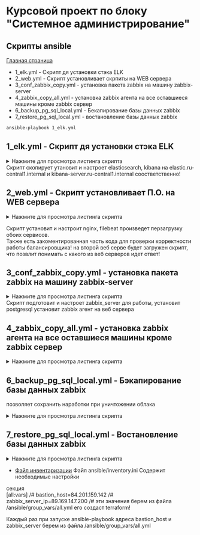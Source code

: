 # Курсовой проект по блоку "Системное администрирование"

## Скрипты ansible

[Главная страница](https://github.com/ysatii/Course_project_on_the_block_System_Administration/blob/main/README.md)

  * 1_elk.yml - Скрипт дя установки стэка ELK  
  * 2_web.yml - Скрипт установливает скрпиты на WEB сервера  
  * 3_conf_zabbix_copy.yml - установка пакета zabbix на машину zabbix-server  
  * 4_zabbix_copy_all.yml - установка zabbix агента на все оставшиеся машины кроме zabbix сервер  
  * 6_backup_pg_sql_local.yml - Бекапирование базы данных zabbix  
  * 7_restore_pg_sql_local.yml - востановление базы данных zabbix  


```sh
ansible-playbook 1_elk.yml
```


## 1_elk.yml - Скрипт дя установки стэка ELK
<details>
<summary>Нажмите для просмотра листинга скрипта</summary>

```
---
- name: Настройка и установка elasticsearch
  tags: elasticsearch
  hosts: elasticsearch
  gather_facts: no
  become: yes
  tasks:

    - name: Проверка доступности
      ping:
      register: ping_result

    - name: Копирование пакета elastics
      copy:
        src: packages/{{ pkg_elastic }}
        dest: /tmp/

    - name: Установка пакета elasticsearch .deb
      apt:
        deb: "/tmp/{{ pkg_elastic }}"
        state: present
    
    - name: Копирование файла конфигурации elasticsearch.yml
      copy:
        src: templates/elasticsearch.yml
        mode: 0640
        dest: /etc/elasticsearch/elasticsearch.yml

    - name: переззапуск elasticsearch
      service:
        name: elasticsearch
        state: restarted
        enabled: true

- name: Настройка и установка kibana
  tags: kibana
  hosts: kibana
  gather_facts: no
  become: yes
  tasks:
    - name: Копирование пакета kibana
      copy:
        src: packages/{{ pkg_kibana }}
        dest: /tmp/

    - name: Установка пакета kibana .deb
      apt:
        deb: "/tmp/{{ pkg_kibana }}"
        state: present

    - name: Копирование файла конфигурации kibana.yml
      template:
        src: templates/kibana.yml.j2
        mode: 0640
        dest: /etc/kibana/kibana.yml

    - name: перезапуск kibana
      systemd:
        name: kibana
        state: restarted
        enabled: true
...
```
</details>
Скрипт  скопирует утановит и настроет elasticsearch, kibana на elastic.ru-central1.internal и kibana-server.ru-central1.internal соостветственно!


## 2_web.yml - Скрипт установливает П.О. на WEB сервера
 
<details>
<summary>Нажмите для просмотра листинга скрипта</summary>

```
---
- name: Установка пакетов на web сервера
  hosts: web_servers
  gather_facts: no
  become: yes
  tasks:

    - name: Проверка доступности
      ping:
      register: ping_result

    - name: Обновление кеш
      apt:
        update_cache: yes

    - name: Установка nginx
      apt:
        name: nginx
        state: present

    - name: Копирование страницы index.html на сервера 
      copy:
        src: templates/index.html
        dest: /var/www/html/
    
    - name: перзапуск nginx
      service:
        name: nginx
        state: restarted
    
    - name: Копирование filebeat
      copy:
        src: packages/{{ pkg_name }}
        dest: /tmp/
    
    - name: Установка filebeat .deb
      apt:
        deb: "/tmp/{{ pkg_name }}"
        state: present

    - name: Копирование файла настроек filebeat.yml
      template:
        src: templates/filebeat.yml.j2
        mode: 0644
        dest: /etc/filebeat/filebeat.yml

    - name: Конфигурирование nginx модуля
      copy:
        dest: /etc/filebeat/modules.d/nginx.yml.disabled
        content: |
          - module: nginx
            # Access logs
            access:
              enabled: true

            # Error logs
            error:
              enabled: true
        mode: 0644
     
    - name: Активируе nginx модуль для filebeat
      shell:
        cmd:  filebeat setup --dashboards && filebeat modules enable system nginx
        
    - name: перезапуск демона systemd
      shell:
        cmd: systemctl daemon-reload
    
    - name: Перезапускаемм Filebeat
      systemd:
        name: filebeat.service
        state: restarted
        enabled: true

 
- name: Мониторинг сервера nginx в zabbix
  hosts: web_servers
  gather_facts: no
  become: yes
  tasks:
    - name: Копируем файл конфигурации stub_status.conf
      template:
        src: templates2/stub_status.conf
        mode: 0644
        dest:  /etc/nginx/conf.d/stub_status.conf

    - name:  Добавляем настройки в /etc/nginx/nginx.conf
      blockinfile:
        path: /etc/nginx/nginx.conf
        marker: "access_log /var/log/nginx/access.log;"
        insertafter: "access_log /var/log/nginx/access.log;"
        block: "{{ lookup('file', 'templates2/nginx.conf') }}"
    
    - name: Убираем строку из error.log
      lineinfile:
        path: /etc/nginx/nginx.conf
        state: absent
        regexp: '^% error_log /var/log/nginx/error.log;'

    - name: Убираем строку из  access.log
      lineinfile:
        path: /etc/nginx/nginx.conf
        state: absent
        regexp: '^%access_log /var/log/nginx/access.log;'

    - name: Перезапускаем nginx
      systemd:
        name: nginx.service
        state: restarted
        enabled: true
...    
```
</details>

Скрипт установит и настроит nginx, filebeat произведет перзагрузку обоих сервисов.  
Также есть закоментированная часть кода для проверки корректности работы балансировщика! 
на второй веб серве будет загружен скрипт, что позвлит понимать с какого из веб серверов идет ответ!


## 3_conf_zabbix_copy.yml - установка пакета zabbix на машину zabbix-server
 
<details>
<summary>Нажмите для просмотра листинга скрипта</summary>

```
- name: Установка и настройка zabbix 
  hosts: zabbix_server
  gather_facts: no
  vars:
    host: "localhost"                     # адрес хоста
    db_port: 5432                         # PostgreSQL (по умолчанию 5432)
    db_name: "zabbix"                     # базы данных
    db_user: "{{ zabbix_user }}"          # пользователя базы данных
    db_password: "{{ zabbix_password }}"  # пароль пользователя базы данных
  become: yes
  tasks:

  - name: Проверка доступности
    ping:
    register: ping_result
 
  - name: Обновление системы и установка зависимостей
    apt:
      update_cache: yes
      name: ['wget', 'curl', 'nginx', 'postgresql', 'postgresql-contrib', 'php-fpm', 'php-pgsql', 'php-bcmath', 'php-mbstring', 'php-gd', 'php-xml', 'mc']
      state: present
   
 
  
  - name: Обновление кеш
    apt:
      update_cache: yes

  - name: Копирование установочного пакета zabbix репозитория
    copy:
      src: packages/{{ pkg_zabbix }}
      dest: /tmp/

  - name: Установка zabbix репозитория
    command: dpkg -i /tmp/{{ pkg_zabbix }}

  - name: Обновление кеша установщика
    apt:
      update_cache: yes

  
  - name: Установка  Zabbix Server и компонентов
    become: yes
    apt:
      name: ['zabbix-server-pgsql', 'zabbix-frontend-php', 'zabbix-nginx-conf', 'zabbix-agent', 'zabbix-sql-scripts']
      state: present

          # --------------------------------------------------------------

  - name: Создаем пользователя pgsql и базы данных
    shell:
     cmd: |
        su - postgres -c "psql --command \"CREATE USER {{ zabbix_user }} WITH PASSWORD '{{ zabbix_password }}';\"" && \
        su - postgres -c "psql --command \"CREATE DATABASE zabbix OWNER {{ zabbix_user }};\""         
        

 
  - name: Импортировать начальную структуру базы данных pgsql 
    shell: |
      zcat /usr/share/zabbix-sql-scripts/postgresql/server.sql.gz | sudo -u {{ zabbix_user }} -p {{ zabbix_password }} psql zabbix  | sudo -u {{ zabbix_user }} -p {{ zabbix_password }} psql zabbix
  

  

   #  ----------------------------------------
   
  - name: Копируем zabbix_server.conf файл настроек zabbix
    template:
      src: templates/zabbix_server.conf.j2
      mode: 0644
      dest: /etc/zabbix/zabbix_server.conf
  
    
  - name: Устанавливаем пароль пользователя pgsql в файле /etc/zabbix/zabbix_server.conf
    lineinfile:
       dest: /etc/zabbix/zabbix_server.conf
       regexp: '^# DBPassword='
       line: 'DBPassword={{ db_password }}' 

  - name : Очищаем файл настроек web интерфейса etc/zabbix/web/zabbix.conf.php
    shell:
      cmd: |
        echo -n > /etc/zabbix/web/zabbix.conf.php

  - name: Генерируем содержимое файла настроек web интерфейса /etc/zabbix/web/zabbix.conf.php
    become: yes
    blockinfile:
       path: /etc/zabbix/web/zabbix.conf.php
       block: |
         <?php
         // Zabbix GUI configuration file.

          $DB['TYPE']				= 'POSTGRESQL';
          $DB['SERVER']			= '{{ host }}';
          $DB['DATABASE']		= '{{ db_name }}';
          $DB['USER']			= '{{ db_user }}';
          $DB['PASSWORD']		= '{{ db_password }}';

          // Schema name. Used for PostgreSQL.
          $DB['SCHEMA']			= '';

          // Used for TLS connection.
          $DB['ENCRYPTION']		= false;
          $DB['KEY_FILE']			= '';
          $DB['CERT_FILE']		= '';
          $DB['CA_FILE']			= '';
          $DB['VERIFY_HOST']		= false;
          $DB['CIPHER_LIST']		= '';

          // Vault configuration. Used if database credentials are stored in Vault secrets manager.
          $DB['VAULT_URL']		= '';
          $DB['VAULT_DB_PATH']	= '';
          $DB['VAULT_TOKEN']		= '';

          // Use IEEE754 compatible value range for 64-bit Numeric (float) history values.
          // This option is enabled by default for new Zabbix installations.
          // For upgraded installations, please read database upgrade notes before enabling this option.
          $DB['DOUBLE_IEEE754']	= true;

          // Uncomment and set to desired values to override Zabbix hostname/IP and port.
          // $ZBX_SERVER			= '';
          // $ZBX_SERVER_PORT		= '';

          $ZBX_SERVER_NAME		= 'my-zabbix';

          $IMAGE_FORMAT_DEFAULT	= IMAGE_FORMAT_PNG;
 
  
  
  - name: Настроиваем  PHP для Zabbix /etc/php/8.1/fpm/php.ini
    become: yes
    blockinfile:
       path: /etc/php/8.1/fpm/php.ini
       block: |
         post_max_size = 16M
         upload_max_filesize = 2M
         max_execution_time = 300
         max_input_time = 300
         memory_limit = 128M
         date.timezone = Europe/Moscow

  - name: Настроиваем  Nginx для Zabbix /etc/nginx/conf.d/zabbix.conf
    blockinfile:
      path: /etc/nginx/conf.d/zabbix.conf
      block: |
          server {
              listen 80;
              server_name  {{ server_name }};

              root /usr/share/zabbix;

              index index.php index.html index.htm;

              location / {
                  try_files $uri $uri/ =404;
              }

              location ~ \.php$ {
                  fastcgi_pass unix:/var/run/php/php8.1-fpm.sock;
                  fastcgi_param SCRIPT_FILENAME $document_root$fastcgi_script_name;
                  include fastcgi_params;
              }

              location ~ /\.ht {
                  deny all;
              }
          }

  - name: Перезапускаем сервисы Zabbix и Nginx
    become: yes
    systemd:
        name: "{{ item }}"
        state: restarted
        enabled: true  
    with_items:
        - zabbix-server
        - zabbix-agent
        - nginx
        - php8.1-fpm

  - name: Печать адреса сервера zabbix
    ansible.builtin.debug:
        msg: "Для работы с zabbix перейдите по адресу http://{{ zabbix_server_ip }} логин 'Admin' пароль 'zabbix'"

```
</details>
 Скрипт подготовит и настроет zabbix_server для работы, установит postgresql
 установит zabbix агент на веб сервера


## 4_zabbix_copy_all.yml - установка zabbix агента на все оставшиеся машины кроме zabbix сервер
 
<details>
<summary>Нажмите для просмотра листинга скрипта</summary>

```
- name: Установка Zabbix агента на сервера
  hosts: all-servers
  gather_facts: no
  become: yes
  tasks:
    - name: Проверка доступности
      ping:
      register: ping_result

    - name: Обновление кеш
      apt:
        update_cache: yes
        
    - name: Копируем zabbix пакет
      copy:
        src: packages/{{ pkg_zabbix }}
        dest: /tmp/

    - name: Устанавливаем zabbix репозиторий
      command: dpkg -i /tmp/{{ pkg_zabbix }}

    - name: Устанавливаем zabbix-agent
      apt:
        name: zabbix-agent
        state: present
        update_cache: yes

    - name: Добавляем IP zabbix сервера
      replace:
        path: /etc/zabbix/zabbix_agentd.conf
        regexp: 'Server=127.0.0.1'
        replace: 'Server={{ zabbix_server }}'

    - name: Добавляем IP активного сервера
      replace:
        path: /etc/zabbix/zabbix_agentd.conf
        regexp: 'ServerActive=127.0.0.1'
        replace: 'ServerActive={{ zabbix_server }}'

    - name: Перезапускаем zabbix agent
      systemd:
        name: zabbix-agent
        state: restarted
        enabled: true   

```
</details>

## 6_backup_pg_sql_local.yml - Бэкапирование базы данных zabbix
позволяет сохранить наработки при уничтожении облака
 
<details>
<summary>Нажмите для просмотра листинга скрипта</summary>

```
---
- name: Бэкапирование базы данных 
  hosts: zabbix_server 
  gather_facts: yes
  vars:
    backup_file: "/tmp/{{backup_f}}"
    timestamp: "{{ ansible_date_time.iso8601 }}"
    new_name: "/tmp/{{ db_name_local }}_{{ timestamp }}dump.backup"
  tasks:
    - name: Проверяем, существует ли файл на удаленном сервере
      ansible.builtin.stat:
        path: "{{ backup_file }}"
      register: file_stat
      become: yes

    - name: Удаляем файл, если он существует
      ansible.builtin.file:
        path: "{{ backup_file }}"
        state: absent
      become: yes
      when: file_stat.stat.exists
    
    - name: Создаем дамп базы данных
      command: >
        pg_dump -h {{ db_host_local }} -p {{ db_port_local }} -U {{ db_user_local }} -F c -b -v -f "{{ backup_file }}" "{{ db_name_local}}"
      environment:
        PGPASSWORD: "{{ db_password_local }}"   
      register: dump_result

    - name: Проверяем создан ли бэкап
      debug:
        msg: "Дамп успешно создан: {{ backup_file }}"
      when: dump_result.rc == 0

    - name: Ошибка создания бэкапа
      debug:
        msg: "Ошибка создания базы данных {{ db_name_local }}"
      when: dump_result.rc != 0

    - name: Получаем файл дамп базы данных с удаленного сервера
      ansible.builtin.fetch:
        src: "{{ backup_file }}"
        dest: templates2/
        flat: yes
      become: yes



    - name: Периеименовываем файл имя бд + дата и время создания
      shell:
        cmd: |
          mv "{{ backup_file }}" "{{new_name}}"



    - name: Получаем файл дамп базы данных с удаленного сервера время и дата
      ansible.builtin.fetch:
        src: "{{new_name}}"
        dest: "templates2/rezerv/"
        flat: yes
      become: yes
```
</details>

## 7_restore_pg_sql_local.yml - Востановление базы данных zabbix 
 
<details>
<summary>Нажмите для просмотра листинга скрипта</summary>

```
---
- name: Востновление дампа базы данных
  hosts: zabbix_server
  become: yes
  vars:
    ansible_user: root
  tasks:
  - name: Копирование файла zabbix.backup с дампом pgsql 
    copy:
      src: "{{restore_dir}}/{{restore_file}}"
      dest: /tmp/

  - name: Создаем файл.pgpass file for PostgreSQL authentication
    copy:
        dest: /{{ ansible_user }}/.pgpass
        content: "localhost:5432:zabbix:postgres:12345678\n"
        owner: "{{ ansible_user }}"
        mode: '0600'

  - name: Создаем run_commands.sh скрипт
    copy:
        dest: /{{ ansible_user }}/run_commands.sh
        content: |
          #!/bin/bash

          # Подключаемся к PostgreSQL и выполняем команды
          sudo -u postgres psql << EOF
          ALTER DEFAULT PRIVILEGES FOR ROLE postgres IN SCHEMA public GRANT SELECT, INSERT, DELETE, UPDATE ON TABLES TO zabbix WITH GRANT OPTION;
          CREATE ROLE mdb_replication;
          CREATE ROLE mdb_admin;
          CREATE EXTENSION IF NOT EXISTS "uuid-ossp";
          CREATE EXTENSION IF NOT EXISTS "xml2";
          ALTER USER zabbix WITH SUPERUSER;
          SELECT * FROM pg_available_extensions WHERE name = 'xml2';
          ALTER USER postgres WITH PASSWORD '12345678';
          EOF

          # Выполняем восстановление из бэкапа
          pg_restore -h localhost -p 5432 -U postgres -d zabbix --clean --if-exists -v /tmp/zabbix.backup
        owner: "{{ ansible_user }}"
        mode: '0755'

  - name: Execute run_commands.sh script
    command: /{{ ansible_user }}/run_commands.sh
    become: yes
    become_user: "{{ ansible_user }}"
```
</details>

* [Файл инвентаризации](https://github.com/ysatii/Course_project_on_the_block_System_Administration/blob/main/ansible/inventory.ini)
 Файл ansible/inventory.ini  Содержит необходимые настройки 

секция  
[all:vars]
/# bastion_host=84.201.159.142
/# zabbix_server_ip=89.169.147.200
/# эти значения берем из файла /ansible/group_vars/all.yml его создаст terraform!

Каждый раз при запуске ansible-playbook адреса bastion_host и zabbix_server берем из файла /ansible/group_vars/all.yml



